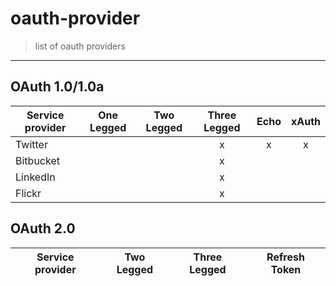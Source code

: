 oauth-provider
==============

> list of oauth providers

***

## OAuth 1.0/1.0a

| Service provider | One Legged | Two Legged | Three Legged | Echo | xAuth |
| ---------------- |:----------:|:----------:|:------------:|:----:|:-----:|
| Twitter          |            |            |       x      |   x  |   x   |
| Bitbucket        |            |            |       x      |      |       |
| LinkedIn         |            |            |       x      |      |       |
| Flickr           |            |            |       x      |      |       |

## OAuth 2.0

| Service provider | Two Legged | Three Legged | Refresh Token |
| ---------------- |:----------:|:------------:|:-------------:|
